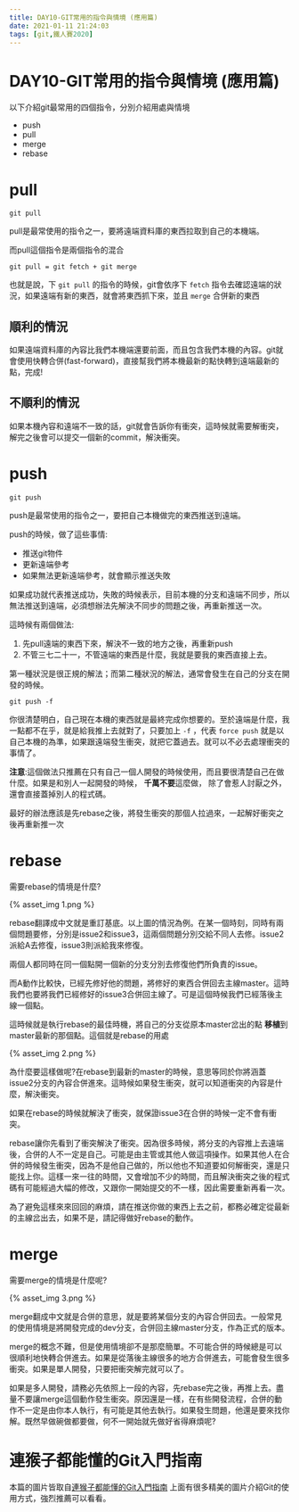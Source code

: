 ```yaml
---
title: DAY10-GIT常用的指令與情境 (應用篇)
date: 2021-01-11 21:24:03
tags: [git,鐵人賽2020]
---
```

# DAY10-GIT常用的指令與情境 (應用篇)

以下介紹git最常用的四個指令，分別介紹用處與情境

- push
- pull
- merge
- rebase

# pull

```
git pull
```

pull是最常使用的指令之一，要將遠端資料庫的東西拉取到自己的本機端。

而pull這個指令是兩個指令的混合

```
git pull = git fetch + git merge
```

也就是說，下 `git pull` 的指令的時候，git會依序下 `fetch` 指令去確認遠端的狀況，如果遠端有新的東西，就會將東西抓下來，並且 `merge` 合併新的東西

## 順利的情況

如果遠端資料庫的內容比我們本機端還要前面，而且包含我們本機的內容。git就會使用快轉合併(fast-forward)，直接幫我們將本機最新的點快轉到遠端最新的點，完成!

## 不順利的情況

如果本機內容和遠端不一致的話，git就會告訴你有衝突，這時候就需要解衝突，解完之後會可以提交一個新的commit，解決衝突。

# push

```
git push
```

push是最常使用的指令之一，要把自己本機做完的東西推送到遠端。

push的時候，做了這些事情:

- 推送git物件
- 更新遠端參考
- 如果無法更新遠端參考，就會顯示推送失敗

如果成功就代表推送成功，失敗的時候表示，目前本機的分支和遠端不同步，所以無法推送到遠端，必須想辦法先解決不同步的問題之後，再重新推送一次。

這時候有兩個做法:

1. 先pull遠端的東西下來，解決不一致的地方之後，再重新push
2. 不管三七二十一，不管遠端的東西是什麼，我就是要我的東西直接上去。

第一種狀況是很正規的解法；而第二種狀況的解法，通常會發生在自己的分支在開發的時候。

```
git push -f
```

你很清楚明白，自己現在本機的東西就是最終完成你想要的。至於遠端是什麼，我一點都不在乎，就是給我推上去就對了，只要加上 `-f` ，代表 `force push` 就是以自己本機的為準，如果跟遠端發生衝突，就把它蓋過去。就可以不必去處理衝突的事情了。

**注意**:這個做法只推薦在只有自己一個人開發的時候使用，而且要很清楚自己在做什麼。如果是和別人一起開發的時候， **千萬不要**這麼做， 除了會惹人討厭之外，還會直接蓋掉別人的程式碼。

最好的辦法應該是先rebase之後，將發生衝突的那個人拉過來，一起解好衝突之後再重新推一次

# rebase

需要rebase的情境是什麼?

{% asset_img 1.png %}

rebase翻譯成中文就是重訂基底。以上圖的情況為例。在某一個時刻，同時有兩個問題要修，分別是issue2和issue3，這兩個問題分別交給不同人去修。issue2派給A去修復，issue3則派給我來修復。

兩個人都同時在同一個點開一個新的分支分別去修復他們所負責的issue。

而A動作比較快，已經先修好他的問題，將修好的東西合併回去主線master。這時我們也要將我們已經修好的issue3合併回主線了。可是這個時候我們已經落後主線一個點。

這時候就是執行rebase的最佳時機，將自己的分支從原本master岔出的點 **移植**到master最新的那個點。這個就是rebase的用處

{% asset_img 2.png %}

為什麼要這樣做呢?在rebase到最新的master的時候，意思等同於你將涵蓋issue2分支的內容合併進來。這時候如果發生衝突，就可以知道衝突的內容是什麼，解決衝突。

如果在rebase的時候就解決了衝突，就保證issue3在合併的時候一定不會有衝突。

rebase讓你先看到了衝突解決了衝突。因為很多時候，將分支的內容推上去遠端後，合併的人不一定是自己。可能是由主管或其他人做這項操作。如果其他人在合併的時候發生衝突，因為不是他自己做的，所以他也不知道要如何解衝突，還是只能找上你。這樣一來一往的時間，又會增加不少的時間，而且解決衝突之後的程式碼有可能經過大幅的修改，又跟你一開始提交的不一樣，因此需要重新再看一次。

為了避免這樣來來回回的麻煩，請在推送你做的東西上去之前，都務必確定從最新的主線岔出去，如果不是，請記得做好rebase的動作。

# merge

需要merge的情境是什麼呢?

{% asset_img 3.png %}

merge翻成中文就是合併的意思，就是要將某個分支的內容合併回去。一般常見的使用情境是將開發完成的dev分支，合併回主線master分支，作為正式的版本。

merge的概念不難，但是使用情境卻不是那麼簡單。不可能合併的時候總是可以很順利地快轉合併進去。如果是從落後主線很多的地方合併進去，可能會發生很多衝突。如果是單人開發，只要把衝突解完就可以了。

如果是多人開發，請務必先依照上一段的內容，先rebase完之後，再推上去。盡量不要讓merge這個動作發生衝突。原因還是一樣，在有些開發流程，合併的動作不一定是由你本人執行，有可能是其他去執行。如果發生問題，他還是要來找你解。既然早做碗做都要做，何不一開始就先做好省得麻煩呢?

# 連猴子都能懂的Git入門指南

本篇的圖片皆取自[連猴子都能懂的Git入門指南](https://backlog.com/git-tutorial/tw/) 上面有很多精美的圖片介紹Git的使用方式，強烈推薦可以看看。